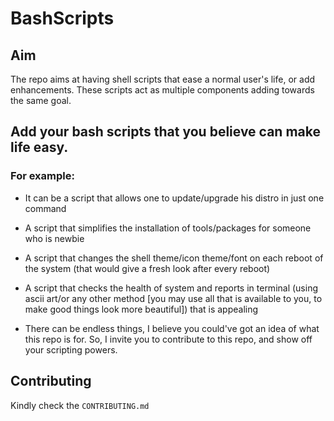 # BashScripts

## Aim
The repo aims at having shell scripts that ease a normal user's life, or add enhancements. These scripts act as multiple components adding towards the same goal.

## Add your bash scripts that you believe can make life easy. 
### For example: 

* It can be a script that allows one to update/upgrade his distro in just one command

* A script that simplifies the installation of tools/packages for someone who is newbie

* A script that changes the shell theme/icon theme/font on each reboot of the system (that would give a fresh look after every reboot)

* A script that checks the health of system and reports in terminal (using ascii art/or any other method [you may use all that is available to you, to make good things look more beautiful]) that is appealing

* There can be endless things, I believe you could've got an idea of what this repo is for. So, I invite you to contribute to this repo, and show off your scripting powers.


## Contributing
Kindly check the ```CONTRIBUTING.md```
